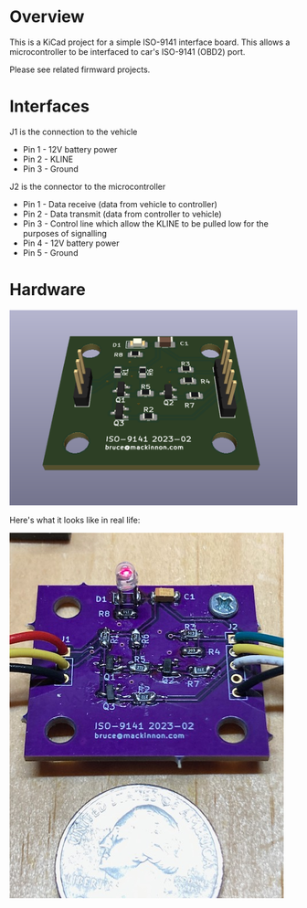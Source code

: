 Overview
========
This is a KiCad project for a simple ISO-9141 interface board.  This allows a microcontroller to be interfaced to car's ISO-9141 (OBD2) port.

Please see related firmward projects.

Interfaces
==========

J1 is the connection to the vehicle
* Pin 1 - 12V battery power
* Pin 2 - KLINE
* Pin 3 - Ground

J2 is the connector to the microcontroller
* Pin 1 - Data receive (data from vehicle to controller)
* Pin 2 - Data transmit (data from controller to vehicle)
* Pin 3 - Control line which allow the KLINE to be pulled low for the purposes of signalling
* Pin 4 - 12V battery power
* Pin 5 - Ground

Hardware
========

![](images/SS1.png)

Here's what it looks like in real life:

![](images/IMG_1681.jpg)

